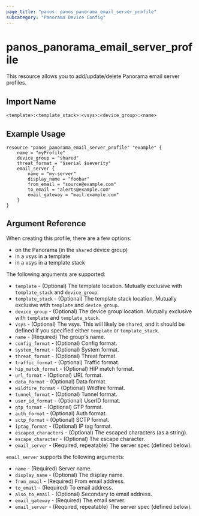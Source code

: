 ```yaml
---
page_title: "panos: panos_panorama_email_server_profile"
subcategory: "Panorama Device Config"
---
```


# panos_panorama_email_server_profile

This resource allows you to add/update/delete Panorama email server profiles.


## Import Name

```
<template>:<template_stack>:<vsys>:<device_group>:<name>
```


## Example Usage

```hcl
resource "panos_panorama_email_server_profile" "example" {
    name = "myProfile"
    device_group = "shared"
    threat_format = "$serial $severity"
    email_server {
        name = "my-server"
        display_name = "foobar"
        from_email = "source@example.com"
        to_email = "alerts@example.com"
        email_gateway = "mail.example.com"
    }
}
```

## Argument Reference

When creating this profile, there are a few options:

* on the Panorama (in the `shared` device group)
* in a vsys in a template
* in a vsys in a template stack

The following arguments are supported:

* `template` - (Optional) The template location.  Mutually exclusive with
  `template_stack` and `device_group`.
* `template_stack` - (Optional) The template stack location.  Mutually exclusive
  with `template` and `device_group`.
* `device_group` - (Optional) The device group location.  Mutually exclusive with
  `template` and `template_stack`.
* `vsys` - (Optional) The vsys.  This will likely be `shared`, and it should be
  defined if you specified either `template` or `template_stack`.
* `name` - (Required) The group's name.
* `config_format` - (Optional) Config format.
* `system_format` - (Optional) System format.
* `threat_format` - (Optional) Threat format.
* `traffic_format` - (Optional) Traffic format.
* `hip_match_format` - (Optional) HIP match format.
* `url_format` - (Optional) URL format.
* `data_format` - (Optional) Data format.
* `wildfire_format` - (Optional) Wildfire format.
* `tunnel_format` - (Optional) Tunnel format.
* `user_id_format` - (Optional) UserID format.
* `gtp_format` - (Optional) GTP format.
* `auth_format` - (Optional) Auth format.
* `sctp_format` - (Optional) SCTP format.
* `iptag_format` - (Optional) IP tag format.
* `escaped_characters` - (Optional) The escaped characters (as a string).
* `escape_character` - (Optional) The escape character.
* `email_server` - (Required, repeatable) The server spec (defined below).

`email_server` supports the following arguments:

* `name` - (Required) Server name.
* `display_name` - (Optional) The display name.
* `from_email` - (Required) From email address.
* `to_email` - (Required) To email address.
* `also_to_email` - (Optional) Secondary to email address.
* `email_gateway` - (Required) The email server.
* `email_server` - (Required, repeatable) The server spec (defined below).
